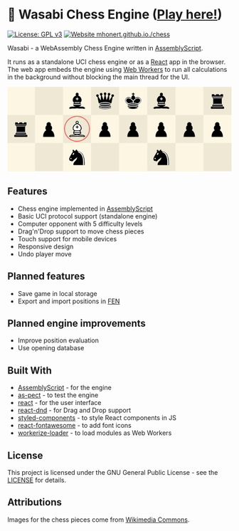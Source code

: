 # :sushi: Wasabi Chess Engine ([Play here!](https://mhonert.github.io/chess))

[![License: GPL v3](https://img.shields.io/badge/License-GPLv3-blue.svg)](https://www.gnu.org/licenses/gpl-3.0)
[![Website mhonert.github.io./chess](https://img.shields.io/website-up-down-green-red/http/mhonert.github.io/chess)](https://mhonert.github.io/chess)

Wasabi - a WebAssembly Chess Engine written in [AssemblyScript](https://github.com/AssemblyScript/assemblyscript).

It runs as a standalone UCI chess engine or as a [React](https://reactjs.org/) app in the browser.
The web app embeds the engine using [Web Workers](https://developer.mozilla.org/en-US/docs/Web/API/Web_Workers_API)
to run all calculations in the background without blocking the main thread for the UI.

![Screenshot](chess_screenshot.png)


## Features
- Chess engine implemented in [AssemblyScript](https://github.com/AssemblyScript/assemblyscript)
- Basic UCI protocol support (standalone engine)
- Computer opponent with 5 difficulty levels
- Drag'n'Drop support to move chess pieces
- Touch support for mobile devices
- Responsive design
- Undo player move

## Planned features
- Save game in local storage
- Export and import positions in [FEN](https://en.wikipedia.org/wiki/Forsyth%E2%80%93Edwards_Notation)

## Planned engine improvements
- Improve position evaluation
- Use opening database

## Built With
* [AssemblyScript](https://github.com/AssemblyScript/assemblyscript) - for the engine
* [as-pect](https://github.com/jtenner/as-pect) - to test the engine
* [react](https://reactjs.org/) - for the user interface
* [react-dnd](https://github.com/react-dnd/react-dnd) - for Drag and Drop support
* [styled-components](https://www.styled-components.com/) - to style React components in JS
* [react-fontawesome](https://github.com/FortAwesome/react-fontawesome) - to add font icons
* [workerize-loader](https://github.com/developit/workerize-loader) - to load modules as Web Workers

## License
This project is licensed under the GNU General Public License - see the [LICENSE](LICENSE) for details.

## Attributions
Images for the chess pieces come from [Wikimedia Commons](https://commons.wikimedia.org/wiki/Category:SVG_chess_pieces).
